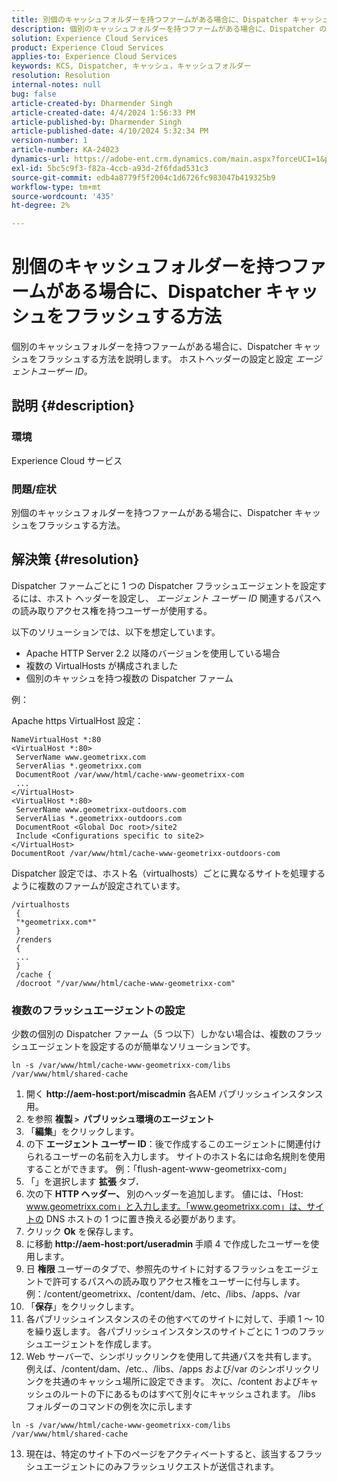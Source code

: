 ```yaml
---
title: 別個のキャッシュフォルダーを持つファームがある場合に、Dispatcher キャッシュをフラッシュする方法
description: 個別のキャッシュフォルダーを持つファームがある場合に、Dispatcher のキャッシュをフラッシュする方法に関する問題を解決する方法を説明します。
solution: Experience Cloud Services
product: Experience Cloud Services
applies-to: Experience Cloud Services
keywords: KCS, Dispatcher, キャッシュ，キャッシュフォルダー
resolution: Resolution
internal-notes: null
bug: false
article-created-by: Dharmender Singh
article-created-date: 4/4/2024 1:56:33 PM
article-published-by: Dharmender Singh
article-published-date: 4/10/2024 5:32:34 PM
version-number: 1
article-number: KA-24023
dynamics-url: https://adobe-ent.crm.dynamics.com/main.aspx?forceUCI=1&pagetype=entityrecord&etn=knowledgearticle&id=9c67221f-8bf2-ee11-904b-6045bd034c54
exl-id: 5bc5c9f3-f82a-4ccb-a93d-2f6fdad531c3
source-git-commit: edb4a8779f5f2004c1d6726fc983047b419325b9
workflow-type: tm+mt
source-wordcount: '435'
ht-degree: 2%

---
```


# 別個のキャッシュフォルダーを持つファームがある場合に、Dispatcher キャッシュをフラッシュする方法


個別のキャッシュフォルダーを持つファームがある場合に、Dispatcher キャッシュをフラッシュする方法を説明します。 ホストヘッダーの設定と設定 *エージェントユーザー ID。*

## 説明 {#description}


### 環境

Experience Cloud サービス

### 問題/症状

別個のキャッシュフォルダーを持つファームがある場合に、Dispatcher キャッシュをフラッシュする方法。


## 解決策 {#resolution}


Dispatcher ファームごとに 1 つの Dispatcher フラッシュエージェントを設定するには、ホスト ヘッダーを設定し、 *エージェント ユーザー ID* 関連するパスへの読み取りアクセス権を持つユーザーが使用する。

以下のソリューションでは、以下を想定しています。

- Apache HTTP Server 2.2 以降のバージョンを使用している場合
- 複数の VirtualHosts が構成されました
- 個別のキャッシュを持つ複数の Dispatcher ファーム


例：

Apache https VirtualHost 設定：


```
NameVirtualHost *:80
<VirtualHost *:80>
 ServerName www.geometrixx.com
 ServerAlias *.geometrixx.com
 DocumentRoot /var/www/html/cache-www-geometrixx-com
 ...
</VirtualHost>
<VirtualHost *:80>
 ServerName www.geometrixx-outdoors.com
 ServerAlias *.geometrixx-outdoors.com
 DocumentRoot <Global Doc root>/site2
 Include <Configurations specific to site2>
</VirtualHost>
DocumentRoot /var/www/html/cache-www-geometrixx-outdoors-com
```


Dispatcher 設定では、ホスト名（virtualhosts）ごとに異なるサイトを処理するように複数のファームが設定されています。


```
/virtualhosts
 {
 "*geometrixx.com*"
 }
 /renders
 {
 ...
 }
 /cache {
 /docroot "/var/www/html/cache-www-geometrixx-com"
```


### 複数のフラッシュエージェントの設定

少数の個別の Dispatcher ファーム（5 つ以下）しかない場合は、複数のフラッシュエージェントを設定するのが簡単なソリューションです。


```
ln -s /var/www/html/cache-www-geometrixx-com/libs /var/www/html/shared-cache
```


1. 開く <b>http://aem-host:port/miscadmin</b> 各AEM パブリッシュインスタンス用。
2. を参照 <b>複製 `>`  パブリッシュ環境のエージェント</b>
3. 「<b>編集</b>」をクリックします。
4. の下 <b>エージェント ユーザー ID</b>：後で作成するこのエージェントに関連付けられるユーザーの名前を入力します。 サイトのホスト名には命名規則を使用することができます。 例：「flush-agent-www-geometrixx-com」
5. 「」を選択します <b>拡張 </b>タブ<b>.</b>
6. 次の下 <b>HTTP ヘッダー、 </b>別のヘッダーを追加します。 値には、「Host: www.geometrixx.com」と入力します。「www.geometrixx.com」は、サイトの DNS ホストの 1 つに置き換える必要があります。
7. クリック <b>Ok</b> を保存します。
8. に移動 <b>http://aem-host:port/useradmin </b>手順 4 で作成したユーザーを使用します。
9. 日 <b>権限 </b>ユーザーのタブで、参照先のサイトに対するフラッシュをエージェントで許可するパスへの読み取りアクセス権をユーザーに付与します。 例：/content/geometrixx、/content/dam、/etc、/libs、/apps、/var
10. 「<b>保存</b>」をクリックします。
11. 各パブリッシュインスタンスのその他すべてのサイトに対して、手順 1 ～ 10 を繰り返します。 各パブリッシュインスタンスのサイトごとに 1 つのフラッシュエージェントを作成します。
12. Web サーバーで、シンボリックリンクを使用して共通パスを共有します。 例えば、/content/dam、/etc.、/libs、/apps および/var のシンボリックリンクを共通のキャッシュ場所に設定できます。 次に、/content およびキャッシュのルートの下にあるものはすべて別々にキャッシュされます。 /libs フォルダーのコマンドの例を次に示します




   ```
   ln -s /var/www/html/cache-www-geometrixx-com/libs /var/www/html/shared-cache
   ```




13. 現在は、特定のサイト下のページをアクティベートすると、該当するフラッシュエージェントにのみフラッシュリクエストが送信されます。

